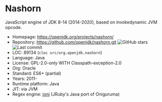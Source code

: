 # Nashorn

JavaScript engine of JDK 8-14 (2014-2020), based on invokedynamic JVM opcode.

* Homepage:         https://openjdk.org/projects/nashorn/
* Repository:       https://github.com/openjdk/nashorn.git <img src="https://img.shields.io/github/stars/openjdk/nashorn?label=&style=flat-square" alt="GitHub stars" title="GitHub stars"><img src="https://img.shields.io/github/last-commit/openjdk/nashorn?label=&style=flat-square" alt="Last commit" title="Last commit">
* LOC:              89134 (`cloc src/org.openjdk.nashorn`)
* Language:         Java
* License:          GPL-2.0-only WITH Classpath-exception-2.0
* Org:              Oracle
* Standard:         ES6+ (partial)
* Years:            2011-
* Runtime platform: Java
* JIT:              via JVM
* Regex engine:     [joni](https://github.com/jruby/joni) (JRuby's Java port of Oniguruma)
